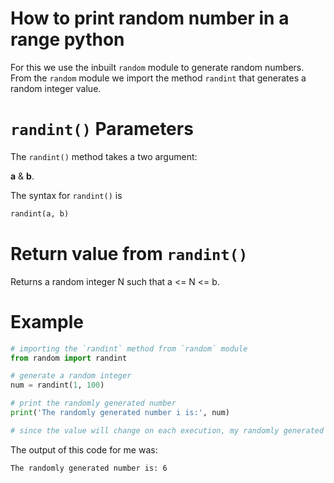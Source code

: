 # How to print random number in a range python


For this we use the inbuilt `random` module to generate random numbers.
From the `random` module we import the method `randint` that generates a random integer value.

# `randint()` Parameters

The `randint()` method takes a two argument:

**a** & **b**.


The syntax for `randint()` is
```python
randint(a, b)
```

# Return value from `randint()`

Returns a random integer N such that a <= N <= b.

# Example

```python
# importing the `randint` method from `random` module
from random import randint

# generate a random integer 
num = randint(1, 100)

# print the randomly generated number
print('The randomly generated number i is:', num)

# since the value will change on each execution, my randomly generated number will obviously be different than your output
```

The output of this code for me was:

```bash
The randomly generated number is: 6
```
